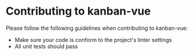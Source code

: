 # Contributing to kanban-vue

Please follow the following guidelines when contributing to kanban-vue:

  - Make sure your code is conform to the project's linter settings
  - All unit tests should pass
